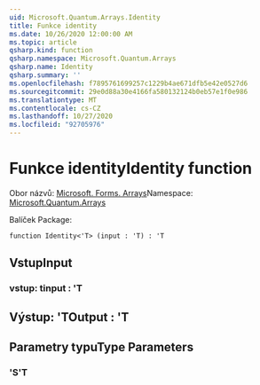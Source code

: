 ```yaml
---
uid: Microsoft.Quantum.Arrays.Identity
title: Funkce identity
ms.date: 10/26/2020 12:00:00 AM
ms.topic: article
qsharp.kind: function
qsharp.namespace: Microsoft.Quantum.Arrays
qsharp.name: Identity
qsharp.summary: ''
ms.openlocfilehash: f7895761699257c1229b4ae671dfb5e42e0527d6
ms.sourcegitcommit: 29e0d88a30e4166fa580132124b0eb57e1f0e986
ms.translationtype: MT
ms.contentlocale: cs-CZ
ms.lasthandoff: 10/27/2020
ms.locfileid: "92705976"
---
```

# <a name="identity-function"></a><span data-ttu-id="1cfe5-102">Funkce identity</span><span class="sxs-lookup"><span data-stu-id="1cfe5-102">Identity function</span></span>

<span data-ttu-id="1cfe5-103">Obor názvů: [Microsoft. Forms. Arrays](xref:Microsoft.Quantum.Arrays)</span><span class="sxs-lookup"><span data-stu-id="1cfe5-103">Namespace: [Microsoft.Quantum.Arrays](xref:Microsoft.Quantum.Arrays)</span></span>

<span data-ttu-id="1cfe5-104">Balíček [](https://nuget.org/packages/)</span><span class="sxs-lookup"><span data-stu-id="1cfe5-104">Package: [](https://nuget.org/packages/)</span></span>




```qsharp
function Identity<'T> (input : 'T) : 'T
```


## <a name="input"></a><span data-ttu-id="1cfe5-105">Vstup</span><span class="sxs-lookup"><span data-stu-id="1cfe5-105">Input</span></span>

### <a name="input--t"></a><span data-ttu-id="1cfe5-106">vstup: t</span><span class="sxs-lookup"><span data-stu-id="1cfe5-106">input : 'T</span></span>





## <a name="output--t"></a><span data-ttu-id="1cfe5-107">Výstup: 'T</span><span class="sxs-lookup"><span data-stu-id="1cfe5-107">Output : 'T</span></span>



## <a name="type-parameters"></a><span data-ttu-id="1cfe5-108">Parametry typu</span><span class="sxs-lookup"><span data-stu-id="1cfe5-108">Type Parameters</span></span>

### <a name="t"></a><span data-ttu-id="1cfe5-109">'S</span><span class="sxs-lookup"><span data-stu-id="1cfe5-109">'T</span></span>

